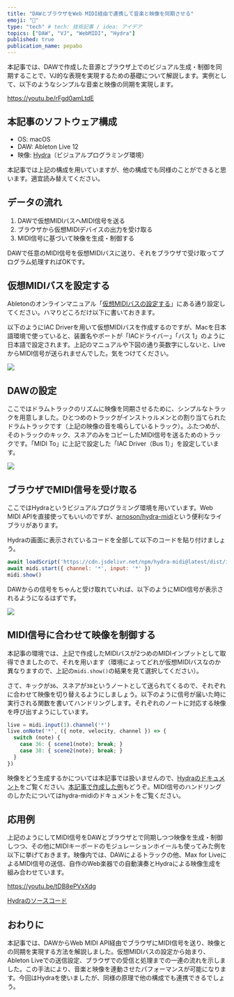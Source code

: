 ```yaml
---
title: "DAWとブラウザをWeb MIDI経由で連携して音楽と映像を同期させる"
emoji: "🎵"
type: "tech" # tech: 技術記事 / idea: アイデア
topics: ["DAW", "VJ", "WebMIDI", "Hydra"]
published: true
publication_name: pepabo
---
```


本記事では、DAWで作成した音源とブラウザ上でのビジュアル生成・制御を同期することで、VJ的な表現を実現するための基礎について解説します。実例として、以下のようなシンプルな音楽と映像の同期を実現します。

https://youtu.be/rFgd0amLtdE

## 本記事のソフトウェア構成

- OS: macOS
- DAW: Ableton Live 12
- 映像: [Hydra](https://hydra.ojack.xyz/)（ビジュアルプログラミング環境）

本記事では上記の構成を用いていますが、他の構成でも同様のことができると思います。適宜読み替えてください。

## データの流れ

1. DAWで仮想MIDIバスへMIDI信号を送る
2. ブラウザから仮想MIDIデバイスの出力を受け取る
3. MIDI信号に基づいて映像を生成・制御する

DAWで任意のMIDI信号を仮想MIDIバスに送り、それをブラウザで受け取ってプログラム処理すればOKです。

## 仮想MIDIバスを設定する

Abletonのオンラインマニュアル「[仮想MIDIバスの設定する](https://help.ableton.com/hc/ja/articles/209774225-%E4%BB%AE%E6%83%B3MIDI%E3%83%90%E3%82%B9%E3%81%AE%E8%A8%AD%E5%AE%9A%E3%81%99%E3%82%8B)」にある通り設定してください。ハマりどころだけ以下に書いておきます。

以下のようにIAC Driverを用いて仮想MIDIバスを作成するのですが、Macを日本語環境で使っていると、装置名やポートが「IACドライバー」「バス 1」のように日本語で設定されます。上記のマニュアルや下図の通り英数字にしないと、LiveからMIDI信号が送られませんでした。気をつけてください。

![](https://storage.googleapis.com/zenn-user-upload/02050bef12ea-20250429.png)

## DAWの設定

ここではドラムトラックのリズムに映像を同期させるために、シンプルなトラックを用意しました。ひとつめのトラックがインストゥルメンとの割り当てられたドラムトラックです（上記の映像の音を鳴らしているトラック）。ふたつめが、そのトラックのキック、スネアのみをコピーしたMIDI信号を送るためのトラックです。「MIDI To」に上記で設定した「IAC Driver（Bus 1）」を設定しています。

![](https://storage.googleapis.com/zenn-user-upload/c567957af337-20250429.png)

## ブラウザでMIDI信号を受け取る

ここではHydraというビジュアルプログラミング環境を用いています。Web MIDI APIを直接使ってもいいのですが、[arnoson/hydra-midi](https://github.com/arnoson/hydra-midi)という便利なライブラリがあります。

Hydraの画面に表示されているコードを全部して以下のコードを貼り付けましょう。

```javascript
await loadScript('https://cdn.jsdelivr.net/npm/hydra-midi@latest/dist/index.js')
await midi.start({ channel: '*', input: '*' })
midi.show()
```

DAWからの信号をちゃんと受け取れていれば、以下のようにMIDI信号が表示されるようになるはずです。

![](https://storage.googleapis.com/zenn-user-upload/c49cd02219b7-20250429.png)

## MIDI信号に合わせて映像を制御する

本記事の環境では、上記で作成したMIDIバスが2つめのMIDIインプットとして取得できましたので、それを用います（環境によってどれが仮想MIDIバスなのか異なりますので、上記の`midi.show()`の結果を見て選択してください）。

さて、キックが`36`、スネアが`38`というノートとして送られてくるので、それぞれに合わせて映像を切り替えるようにしましょう。以下のように信号が届いた時に実行される関数を書いてハンドリングします。それぞれのノートに対応する映像を呼び出すようにしています。

```javascript
live = midi.input(1).channel('*')
live.onNote('*', ({ note, velocity, channel }) => {
  switch (note) {
    case 36: { scene1(note); break; }
    case 38: { scene2(note); break; }
  }
})
```

映像をどう生成するかについては本記事では扱いませんので、[Hydraのドキュメント](https://hydra.ojack.xyz/docs/)をご覧ください。[本記事で作成した例](https://hydra.ojack.xyz/?sketch_id=AKMXsWI4iN3vqhuV)もどうぞ。MIDI信号のハンドリングのしかたについてはhydra-midiのドキュメントをご覧ください。

## 応用例

上記のようにしてMIDI信号をDAWとブラウザとで同期しつつ映像を生成・制御しつつ、その他にMIDIキーボードのモジュレーションホイールも使ってみた例を以下に挙げておきます。映像内では、DAWによるトラックの他、Max for LiveによるMIDI信号の送信、自作のWeb楽器での自動演奏とHydraによる映像生成を組み合わせています。

https://youtu.be/tDB8ePVxXdg

[Hydraのソースコード](https://hydra.ojack.xyz/?sketch_id=Ll2tgCwn0hB0aOre)

## おわりに

本記事では、DAWからWeb MIDI API経由でブラウザにMIDI信号を送り、映像との同期を実現する方法を解説しました。仮想MIDIバスの設定から始まり、Ableton Liveでの送信設定、ブラウザでの受信と処理までの一連の流れを示しました。この手法により、音楽と映像を連動させたパフォーマンスが可能になります。今回はHydraを使いましたが、同様の原理で他の構成でも連携できるでしょう。
